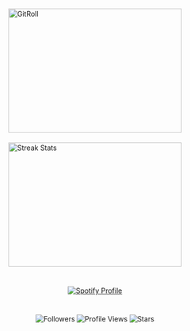 <div style="display: flex; justify-content: center; align-items: flex-start; padding: 20px;">
    <div style="display: flex; flex-direction: column; align-items: center;">
        <a href="https://gitroll.io/profile/uWZCkPJbzQWTprdO97yj8w9FaiER2" target="_blank">
            <img src="https://gitroll.io/api/badges/profiles/v1/uWZCkPJbzQWTprdO97yj8w9FaiER2" alt="GitRoll" width="350" height="250"/>
        </a>
        <a href="#">
            <img src="https://github-readme-streak-stats.herokuapp.com?user=schuh1337&theme=black-ice&hide_border=true&date_format=M%20j%5B%2C%20Y%5D" alt="Streak Stats" width="350" height="250" style="margin-top: 20px;"/>
        </a>
    </div>
</div>

<div style="display: flex; justify-content: center; padding: 20px;">
    <a href="#">
        <img src="https://spotify-github-profile.kittinanx.com/api/view.svg?uid=ykc2ayrc9ii9oigdnc9chyn1i&cover_image=true&theme=default&show_offline=true&background_color=121212&interchange=true&bar_color_cover=true" alt="Spotify Profile" />
    </a>
</div>

<div style="text-align: center; padding: 20px;">
    <img src="https://img.shields.io/github/followers/Schuh1337?label=Follow&style=flat" alt="Followers">
    <img src="https://komarev.com/ghpvc/?username=Schuh1337&color=blue" alt="Profile Views">
    <img src="https://img.shields.io/github/stars/Schuh1337?affiliations=OWNER%2CCOLLABORATOR&style=flat" alt="Stars">
</div>
